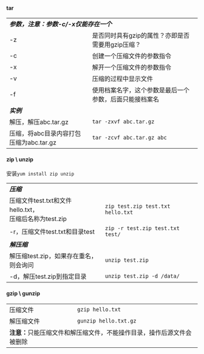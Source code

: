 #### tar

<table>
<tbody>
  <tr>
    <td colspan=2><i><b>参数，注意：参数-c/-x仅能存在一个</b></i></td>
  </tr>
  <tr>
    <td>-z</td>
    <td>是否同时具有gzip的属性？亦即是否需要用gzip压缩？</td>
  </tr>
  <tr>
    <td>-c</td>
    <td>创建一个压缩文件的参数指令</td>
  </tr>
  <tr>
    <td>-x</td>
    <td>解开一个压缩文件的参数指令</td>
  </tr>
  <tr>
    <td>-v</td>
    <td>压缩的过程中显示文件</td>
  </tr>
  <tr>
    <td>-f</td>
    <td>使用档案名字，这个参数是最后一个参数，后面只能接档案名</td>
  </tr>
  <tr>
    <td colspan=2><i><b>实例</b></i></td>
  </tr>
  <tr>
    <td>解压，解压abc.tar.gz</td>
    <td><code>tar -zxvf abc.tar.gz</code></td>
  </tr>
  <tr>
    <td>压缩，将abc目录内容打包压缩为abc.tar.gz</td>
    <td><code>tar -zcvf abc.tar.gz abc</code></td>
  </tr>
</tbody>
</table>

#### zip \ unzip

安装`yum install zip unzip`

<table>
  <tbody>
    <tr>
			<td colspan=2><i><b>压缩</b></i></td>
    </tr>
    <tr>
      <td width=50%>压缩文件test.txt和文件hello.txt，<br/>压缩后名称为test.zip</td>
      <td><code>zip test.zip test.txt hello.txt</code></td>
    </tr>
    <tr>
      <td>-r，压缩文件test.txt和目录test</td>
      <td><code>zip -r test.zip test.txt test/</code></td>
    </tr>
     <tr>
			<td colspan=2><i><b>解压缩</b></i></td>
    </tr>
    <tr>
      <td>解压缩test.zip，如果存在重名，则会询问</td>
      <td><code>unzip test.zip</code></td>
    </tr>
    <tr>
      <td>-d，解压test.zip到指定目录</td>
      <td><code>unzip test.zip -d /data/</code></td>
    </tr>
  </tbody>
</table>

#### gzip \ gunzip

<table>
  <tbody>
    <tr>
      <td>压缩文件</td>
      <td><code>gzip hello.txt</code></td>
    </tr>
    <tr>
      <td>解压缩文件</td>
      <td><code>gunzip hello.txt.gz</code></td>
    </tr>
    <tr>
      <td colspan=2><b>注意：</b>只能压缩文件和解压缩文件，不能操作目录，操作后源文件会被删除</td>
    </tr>
  </tbody>
</table>

